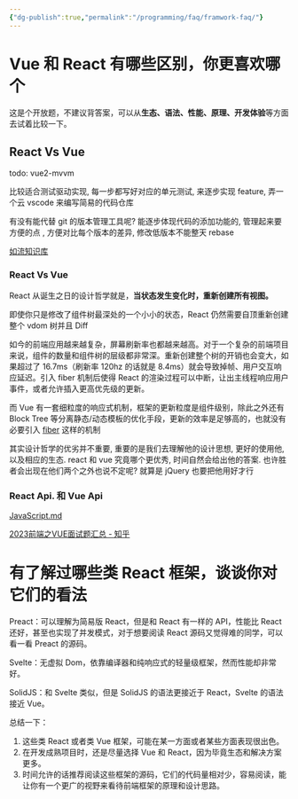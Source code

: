 ```yaml
---
{"dg-publish":true,"permalink":"/programming/faq/framwork-faq/"}
---
```



# Vue 和 React 有哪些区别，你更喜欢哪个

这是个开放题，不建议背答案，可以从**生态、语法、性能、原理、开发体验**等方面去试着比较一下。

## React Vs Vue

todo: vue2-mvvm

比较适合测试驱动实现, 每一步都写好对应的单元测试, 来逐步实现 feature, 弄一个云 vscode 来编写简易的代码仓库

有没有能代替 git 的版本管理工具呢? 能逐步体现代码的添加功能的, 管理起来要方便的点 , 方便对比每个版本的差异, 修改低版本不能整天 rebase

[如流知识库](https://ku.baidu-int.com/knowledge/HFVrC7hq1Q/pKzJfZczuc/7hcVZOKfCL/NYZvkWunJSP2Uf)

### React Vs Vue

React 从诞生之日的设计哲学就是，**当状态发生变化时，重新创建所有视图。**

即使你只是修改了组件树最深处的一个小小的状态，React 仍然需要自顶重新创建整个 vdom 树并且 Diff

如今的前端应用越来越复杂，屏幕刷新率也都越来越高。对于一个复杂的前端项目来说，组件的数量和组件树的层级都非常深。重新创建整个树的开销也会变大，如果超过了 16.7ms（刷新率 120hz 的话就是 8.4ms）就会导致掉帧、用户交互响应延迟。引入 fiber 机制后使得 React 的渲染过程可以中断，让出主线程响应用户事件，或者允许插入更高优先级的更新。

而 Vue 有一套细粒度的响应式机制，框架的更新粒度是组件级别，除此之外还有 Block Tree 等分离静态/动态模板的优化手段，更新的效率是足够高的，也就没有必要引入 [fiber](https://www.zhihu.com/search?q=fiber&search_source=Entity&hybrid_search_source=Entity&hybrid_search_extra=%7B%22sourceType%22%3A%22answer%22%2C%22sourceId%22%3A2903903827%7D) 这样的机制

其实设计哲学的优劣并不重要, 重要的是我们去理解他的设计思想, 更好的使用他, 以及相应的生态. react 和 vue 究竟哪个更优秀, 时间自然会给出他的答案. 也许胜者会出现在他们两个之外也说不定呢? 就算是 jQuery 也要把他用好才行

### React Api. 和 Vue Api

[JavaScript.md](https://github.com/CavsZhouyou/Front-End-Interview-Notebook/blob/master/JavaScript/JavaScript.md#148-vue-%E7%BB%84%E4%BB%B6%E9%97%B4%E7%9A%84%E5%8F%82%E6%95%B0%E4%BC%A0%E9%80%92%E6%96%B9%E5%BC%8F)

[2023前端之VUE面试题汇总 - 知乎](https://zhuanlan.zhihu.com/p/610576255)

# 有了解过哪些类 React 框架，谈谈你对它们的看法

Preact：可以理解为简易版 React，但是和 React 有一样的 API，性能比 React 还好，甚至也实现了并发模式，对于想要阅读 React 源码又觉得难的同学，可以看一看 Preact 的源码。

Svelte：无虚拟 Dom，依靠编译器和纯响应式的轻量级框架，然而性能却非常好。

SolidJS：和 Svelte 类似，但是 SolidJS 的语法更接近于 React，Svelte 的语法接近 Vue。

总结一下：

1. 这些类 React 或者类 Vue 框架，可能在某一方面或者某些方面表现很出色。
2. 在开发成熟项目时，还是尽量选择 Vue 和 React，因为毕竟生态和解决方案更多。
3. 时间允许的话推荐阅读这些框架的源码，它们的代码量相对少，容易阅读，能让你有一个更广的视野来看待前端框架的原理和设计思路。
